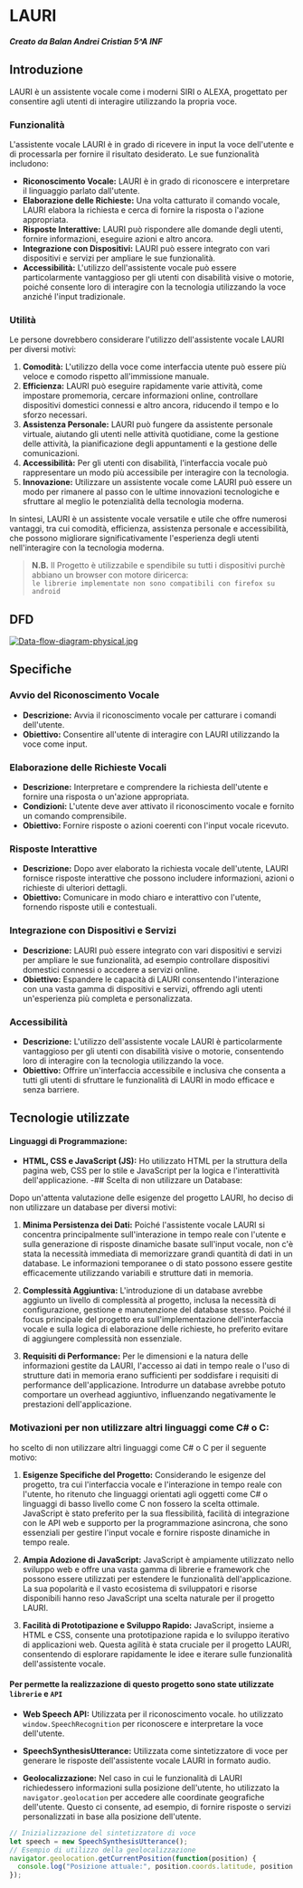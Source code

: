 
# LAURI
##### *Creato da Balan Andrei Cristian 5^A INF*

## Introduzione

LAURI è un assistente vocale come i moderni SIRI o ALEXA, progettato per consentire agli utenti di interagire utilizzando la propria voce. 

### Funzionalità

L'assistente vocale LAURI è in grado di ricevere in input la voce dell'utente e di processarla per fornire il risultato desiderato. Le sue funzionalità includono:

- **Riconoscimento Vocale:** LAURI è in grado di riconoscere e interpretare il linguaggio parlato dall'utente.
- **Elaborazione delle Richieste:** Una volta catturato il comando vocale, LAURI elabora la richiesta e cerca di fornire la risposta o l'azione appropriata.
- **Risposte Interattive:** LAURI può rispondere alle domande degli utenti, fornire informazioni, eseguire azioni e altro ancora.
- **Integrazione con Dispositivi:** LAURI può essere integrato con vari dispositivi e servizi per ampliare le sue funzionalità.
- **Accessibilità:** L'utilizzo dell'assistente vocale può essere particolarmente vantaggioso per gli utenti con disabilità visive o motorie, poiché consente loro di interagire con la tecnologia utilizzando la voce anziché l'input tradizionale.

### Utilità

Le persone dovrebbero considerare l'utilizzo dell'assistente vocale LAURI per diversi motivi:

1. **Comodità:** L'utilizzo della voce come interfaccia utente può essere più veloce e comodo rispetto all'immissione manuale.
2. **Efficienza:** LAURI può eseguire rapidamente varie attività, come impostare promemoria, cercare informazioni online, controllare dispositivi domestici connessi e altro ancora, riducendo il tempo e lo sforzo necessari.
3. **Assistenza Personale:** LAURI può fungere da assistente personale virtuale, aiutando gli utenti nelle attività quotidiane, come la gestione delle attività, la pianificazione degli appuntamenti e la gestione delle comunicazioni.
4. **Accessibilità:** Per gli utenti con disabilità, l'interfaccia vocale può rappresentare un modo più accessibile per interagire con la tecnologia.
5. **Innovazione:** Utilizzare un assistente vocale come LAURI può essere un modo per rimanere al passo con le ultime innovazioni tecnologiche e sfruttare al meglio le potenzialità della tecnologia moderna.

In sintesi, LAURI è un assistente vocale versatile e utile che offre numerosi vantaggi, tra cui comodità, efficienza, assistenza personale e accessibilità, che possono migliorare significativamente l'esperienza degli utenti nell'interagire con la tecnologia moderna.
 > **N.B.** Il Progetto è utilizzabile e spendibile su tutti i dispositivi purchè abbiano un browser con motore diricerca:  
`le librerie implementate non sono compatibili con firefox su android`

## DFD
[![Data-flow-diagram-physical.jpg](https://i.postimg.cc/sg9JPpC7/Data-flow-diagram-physical.jpg)](https://postimg.cc/XrqF4BJY)

## Specifiche

### Avvio del Riconoscimento Vocale
- **Descrizione:** Avvia il riconoscimento vocale per catturare i comandi dell'utente.
- **Obiettivo:** Consentire all'utente di interagire con LAURI utilizzando la voce come input.

### Elaborazione delle Richieste Vocali
- **Descrizione:** Interpretare e comprendere la richiesta dell'utente e fornire una risposta o un'azione appropriata.
- **Condizioni:** L'utente deve aver attivato il riconoscimento vocale e fornito un comando comprensibile.
- **Obiettivo:** Fornire risposte o azioni coerenti con l'input vocale ricevuto.

### Risposte Interattive
- **Descrizione:** Dopo aver elaborato la richiesta vocale dell'utente, LAURI fornisce risposte interattive che possono includere informazioni, azioni o richieste di ulteriori dettagli.
- **Obiettivo:** Comunicare in modo chiaro e interattivo con l'utente, fornendo risposte utili e contestuali.

### Integrazione con Dispositivi e Servizi
- **Descrizione:** LAURI può essere integrato con vari dispositivi e servizi per ampliare le sue funzionalità, ad esempio controllare dispositivi domestici connessi o accedere a servizi online.
- **Obiettivo:** Espandere le capacità di LAURI consentendo l'interazione con una vasta gamma di dispositivi e servizi, offrendo agli utenti un'esperienza più completa e personalizzata.

### Accessibilità
- **Descrizione:** L'utilizzo dell'assistente vocale LAURI è particolarmente vantaggioso per gli utenti con disabilità visive o motorie, consentendo loro di interagire con la tecnologia utilizzando la voce.
- **Obiettivo:** Offrire un'interfaccia accessibile e inclusiva che consenta a tutti gli utenti di sfruttare le funzionalità di LAURI in modo efficace e senza barriere.

## Tecnologie utilizzate


#### Linguaggi di Programmazione:
- **HTML, CSS e JavaScript (JS):** Ho utilizzato HTML per la struttura della pagina web, CSS per lo stile e JavaScript per la logica e l'interattività dell'applicazione.
-## Scelta di non utilizzare un Database:

Dopo un'attenta valutazione delle esigenze del progetto LAURI, ho deciso di non utilizzare un database per diversi motivi:

1. **Minima Persistenza dei Dati:** Poiché l'assistente vocale LAURI si concentra principalmente sull'interazione in tempo reale con l'utente e sulla generazione di risposte dinamiche basate sull'input vocale, non c'è stata la necessità immediata di memorizzare grandi quantità di dati in un database. Le informazioni temporanee o di stato possono essere gestite efficacemente utilizzando variabili e strutture dati in memoria.

2. **Complessità Aggiuntiva:** L'introduzione di un database avrebbe aggiunto un livello di complessità al progetto, inclusa la necessità di configurazione, gestione e manutenzione del database stesso. Poiché il focus principale del progetto era sull'implementazione dell'interfaccia vocale e sulla logica di elaborazione delle richieste, ho preferito evitare di aggiungere complessità non essenziale.

3. **Requisiti di Performance:** Per le dimensioni e la natura delle informazioni gestite da LAURI, l'accesso ai dati in tempo reale o l'uso di strutture dati in memoria erano sufficienti per soddisfare i requisiti di performance dell'applicazione. Introdurre un database avrebbe potuto comportare un overhead aggiuntivo, influenzando negativamente le prestazioni dell'applicazione.

### Motivazioni per non utilizzare altri linguaggi come C# o C:

ho scelto di non utilizzare altri linguaggi come C# o C per il seguente motivo:

1. **Esigenze Specifiche del Progetto:** Considerando le esigenze del progetto, tra cui l'interfaccia vocale e l'interazione in tempo reale con l'utente, ho ritenuto che linguaggi orientati agli oggetti come C# o linguaggi di basso livello come C non fossero la scelta ottimale. JavaScript è stato preferito per la sua flessibilità, facilità di integrazione con le API web e supporto per la programmazione asincrona, che sono essenziali per gestire l'input vocale e fornire risposte dinamiche in tempo reale.

2. **Ampia Adozione di JavaScript:** JavaScript è ampiamente utilizzato nello sviluppo web e offre una vasta gamma di librerie e framework che possono essere utilizzati per estendere le funzionalità dell'applicazione. La sua popolarità e il vasto ecosistema di sviluppatori e risorse disponibili hanno reso JavaScript una scelta naturale per il progetto LAURI.

3. **Facilità di Prototipazione e Sviluppo Rapido:** JavaScript, insieme a HTML e CSS, consente una prototipazione rapida e lo sviluppo iterativo di applicazioni web. Questa agilità è stata cruciale per il progetto LAURI, consentendo di esplorare rapidamente le idee e iterare sulle funzionalità dell'assistente vocale.


#### Per permette la realizzazione di questo progetto sono state utilizzate `librerie` e `API`
- **Web Speech API:** Utilizzata per il riconoscimento vocale. ho utilizzato `window.SpeechRecognition` per riconoscere e interpretare la voce dell'utente.
  
- **SpeechSynthesisUtterance:** Utilizzata come sintetizzatore di voce per generare le risposte dell'assistente vocale LAURI in formato audio. 

- **Geolocalizzazione:** Nel caso in cui le funzionalità di LAURI richiedessero informazioni sulla posizione dell'utente, ho utilizzato la `navigator.geolocation` per accedere alle coordinate geografiche dell'utente. Questo ci consente, ad esempio, di fornire risposte o servizi personalizzati in base alla posizione dell'utente.

```javascript
// Inizializzazione del sintetizzatore di voce
let speech = new SpeechSynthesisUtterance();
// Esempio di utilizzo della geolocalizzazione
navigator.geolocation.getCurrentPosition(function(position) {
  console.log("Posizione attuale:", position.coords.latitude, position.coords.longitude);
});
```


